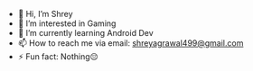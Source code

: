 - 👋 Hi, I’m Shrey
- 👀 I’m interested in Gaming 
- 🌱 I’m currently learning Android Dev
- 📫 How to reach me via email: shreyagrawal499@gmail.com 
- ⚡ Fun fact: Nothing😔

<!---
shreyagr309/shreyagr309 is a ✨ special ✨ repository because its `README.md` (this file) appears on your GitHub profile.
You can click the Preview link to take a look at your changes.
--->
